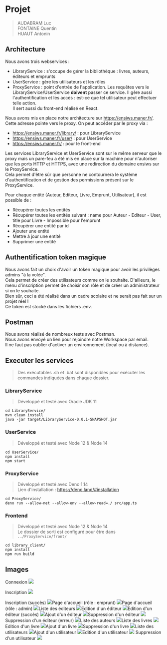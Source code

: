 # Projet

> AUDABRAM Luc  
> FONTAINE Quentin  
> HUAUT Antonin



## Architecture

Nous avons trois webservices :
- LibraryService : s'occupe de gérer la bibliothèque : livres, auteurs, éditeurs et emprunts
- UserService : gère les utilisateurs et les rôles
- ProxyService : point d'entrée de l'application. Les requêtes vers le LibraryService/UserService **doivent** passer ce service. Il gère aussi l'authentification et les accès : est-ce que tel utilisateur peut effectuer telle action.  
Il sert aussi du front-end réalisé en React.

Nous avons mis en place notre architecture sur https://ensiws.maner.fr/. Cette adresse pointe vers le proxy. On peut accéder par le proxy via :
- https://ensiws.maner.fr/library/ : pour LibraryService
- https://ensiws.maner.fr/user/ : pour UserService
- https://ensiws.maner.fr/ : pour le front-end

Les services LibraryService et UserService sont sur le même serveur que le proxy mais un pare-feu a été mis en place sur la machine pour n'autoriser que les ports HTTP et HTTPS, avec une redirection du domaine ensiws sur le ProxyService.  
Cela permet d'être sûr que personne ne contournera le système d'authentification et de gestion des permissions présent sur le ProxyService.  

Pour chaque entité (Auteur, Editeur, Livre, Emprunt, Utilisateur), il est possible de :
- Récupérer toutes les entités
- Récupérer toutes les entités suivant : name pour Auteur - Editeur - User, title pour Livre - Impossible pour l'emprunt
- Récupérer une entité par id
- Ajouter une entité
- Mettre à jour une entité
- Supprimer une entité



## Authentification token magique
Nous avons fait un choix d'avoir un token magique pour avoir les privilèges admins "à la volée".  
Cela permet de créer des utilisateurs comme on le souhaite. D'ailleurs, le menu d'inscription permet de choisir son rôle et de créer un administrateur si on le souhaite.  
Bien sûr, ceci a été réalisé dans un cadre scolaire et ne serait pas fait sur un projet réel !  
Ce token est stocké dans les fichiers .env.



## Postman
Nous avons réalisé de nombreux tests avec Postman.  
Nous avons envoyé un lien pour rejoindre notre Workspace par email.  
Il ne faut pas oublier d'activer un environnement (local ou à distance).



## Executer les services

> Des exécutables .sh et .bat sont disponibles pour exécuter les commandes indiquées dans chaque dossier.

### LibraryService
> Développé et testé avec Oracle JDK 11
```shell
cd LibraryService/
mvn clean install
java -jar target/LibraryService-0.0.1-SNAPSHOT.jar
```

### UserService
> Développé et testé avec Node 12 & Node 14
```shell
cd UserService/
npm install
npm start
```

### ProxyService
> Développé et testé avec Deno 1.14  
> Lien d'installation : https://deno.land/#installation
```shell
cd ProxyService/
deno run --allow-net --allow-env --allow-read=./ src/app.ts
```

### Frontend
> Développé et testé avec Node 12 & Node 14  
> Le dossier de sorti est configuré pour être dans `../ProxyService/front/`
```shell
cd library_client/
npm install
npm run build
```





## Images

Connexion
![](.\images_rendu\1.login.png)

Inscription
![](.\images_rendu\2.register.png)

Inscription (succès)
![](.\images_rendu\3.register_success.png)Page d'accueil (rôle : emprunt)
![](.\images_rendu\4.homepage.png)Page d'accueil (rôle : admin)
![](.\images_rendu\5.homepage_admin.png)Liste des éditeurs
![](.\images_rendu\6.publisher_list.png)Edition d'un éditeur
![](.\images_rendu\7.publisher_edit.png)Edition d'un éditeur (succès)
![](.\images_rendu\8.publisher_edit_success.png)Ajout d'un éditeur
![](.\images_rendu\9.publisher_add.png)Suppression d'un éditeur
![](.\images_rendu\10.publisher_delete.png)Suppression d'un éditeur (erreur)
![](.\images_rendu\11.publisher_delete_error.png)Liste des auteurs
![](.\images_rendu\12.author_list.png)Liste des livres
![](.\images_rendu\13.book_list.png)Edition d'un livre
![](.\images_rendu\14.book_edit.png)Ajout d'un livre
![](.\images_rendu\15.book_add.png)Suppression d'un livre
![](.\images_rendu\16.book_delete.png)Liste des utilisateurs
![](.\images_rendu\17.user_list.png)Ajout d'un utilisateur
![](.\images_rendu\18.user_add.png)Edition d'un utilisateur
![](.\images_rendu\19.user_edit.png)
Suppression d'un utilisateur
![](.\images_rendu\20.user_delete.png)
